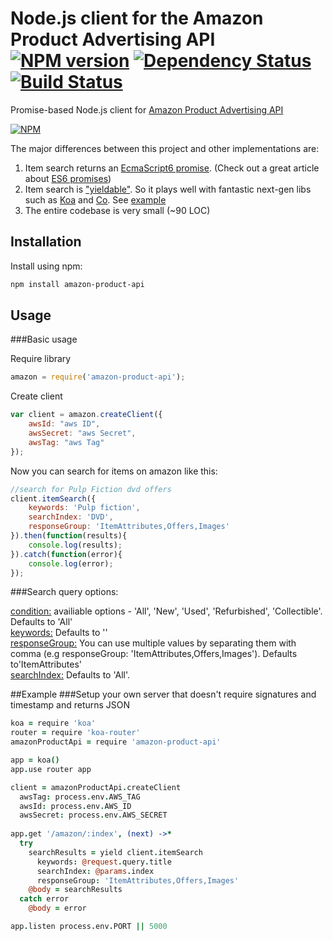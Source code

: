 # Node.js client for the Amazon Product Advertising API [![NPM version](https://badge.fury.io/js/amazon-product-api.png)](http://badge.fury.io/js/amazon-product-api) [![Dependency Status](https://gemnasium.com/t3chnoboy/amazon-product-api.png)](https://gemnasium.com/t3chnoboy/amazon-product-api) [![Build Status](https://travis-ci.org/t3chnoboy/amazon-product-api.png?branch=master)](https://travis-ci.org/t3chnoboy/amazon-product-api)

Promise-based Node.js client for [Amazon Product Advertising API](https://affiliate-program.amazon.com/gp/advertising/api/detail/main.html)  

[![NPM](https://nodei.co/npm/amazon-product-api.png?downloads=true)](https://nodei.co/npm/amazon-product-api/)


The major differences between this project and other implementations are:

  1. Item search returns an [EcmaScript6 promise](https://github.com/domenic/promises-unwrapping). (Check out a great article about [ES6 promises](http://www.html5rocks.com/en/tutorials/es6/promises/))
  2. Item search is ["yieldable"](https://github.com/visionmedia/co#yieldables). So it plays well with fantastic next-gen libs such as [Koa](https://github.com/koajs/koa) and [Co](https://github.com/visionmedia/co). See [example](https://github.com/t3chnoboy/amazon-product-api#setup-your-own-server-that-doesnt-require-signatures-and-timestamp-and-returns-json)
  3. The entire codebase is very small (~90 LOC)



## Installation
Install using npm:
```sh
npm install amazon-product-api
```

## Usage

###Basic usage

Require library
```javascript
amazon = require('amazon-product-api');
```

Create client
```javascript
var client = amazon.createClient({
	awsId: "aws ID",
	awsSecret: "aws Secret",
 	awsTag: "aws Tag"
});
```

Now you can search for items on amazon like this:
```javascript
//search for Pulp Fiction dvd offers
client.itemSearch({
	keywords: 'Pulp fiction',
	searchIndex: 'DVD',
    responseGroup: 'ItemAttributes,Offers,Images'
}).then(function(results){
	console.log(results);
}).catch(function(error){
	console.log(error);
});
```

###Search query options:

[condition:](http://docs.aws.amazon.com/AWSECommerceService/latest/DG/ItemSearch.html) availiable options - 'All', 'New', 'Used', 'Refurbished', 'Collectible'. Defaults to 'All'  
[keywords:](http://docs.aws.amazon.com/AWSECommerceService/latest/DG/ItemSearch.html) Defaults to ''  
[responseGroup:](http://docs.aws.amazon.com/AWSECommerceService/latest/DG/CHAP_ResponseGroupsList.html) You can use multiple values by separating them with comma (e.g responseGroup: 'ItemAttributes,Offers,Images'). Defaults to'ItemAttributes'  
[searchIndex:](http://docs.aws.amazon.com/AWSECommerceService/latest/DG/USSearchIndexParamForItemsearch.html) Defaults to 'All'.

##Example
###Setup your own server that doesn't require signatures and timestamp and returns JSON
```coffeescript
koa = require 'koa'
router = require 'koa-router'
amazonProductApi = require 'amazon-product-api' 

app = koa()
app.use router app

client = amazonProductApi.createClient
  awsTag: process.env.AWS_TAG
  awsId: process.env.AWS_ID
  awsSecret: process.env.AWS_SECRET
  
app.get '/amazon/:index', (next) ->*
  try
    searchResults = yield client.itemSearch
      keywords: @request.query.title
      searchIndex: @params.index
      responseGroup: 'ItemAttributes,Offers,Images'
    @body = searchResults
  catch error
    @body = error

app.listen process.env.PORT || 5000
```